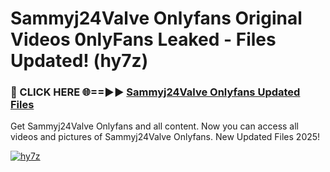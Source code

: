 # Sammyj24Valve Onlyfans Original Videos 0nlyFans Leaked - Files Updated! (hy7z)

<h3>🔴 CLICK HERE 🌐==►► <a href="https://tinyurl.com/2m67pmp6" rel="nofollow">Sammyj24Valve Onlyfans Updated Files</a></h3>

Get Sammyj24Valve Onlyfans and all content. Now you can access all videos and pictures of Sammyj24Valve Onlyfans. New Updated Files 2025!

[![hy7z](https://i.imgur.com/H4QAA4z.gif)](https://tinyurl.com/2m67pmp6)